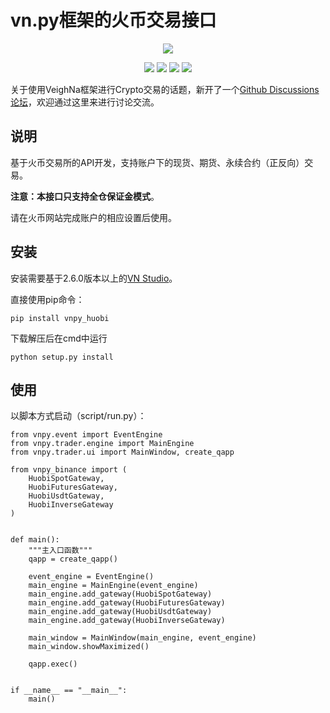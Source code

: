 # vn.py框架的火币交易接口

<p align="center">
  <img src ="https://vnpy.oss-cn-shanghai.aliyuncs.com/vnpy-logo.png"/>
</p>

<p align="center">
    <img src ="https://img.shields.io/badge/version-2021.9.24-blueviolet.svg"/>
    <img src ="https://img.shields.io/badge/platform-windows|linux|macos-yellow.svg"/>
    <img src ="https://img.shields.io/badge/python-3.7-blue.svg" />
    <img src ="https://img.shields.io/github/license/vnpy/vnpy.svg?color=orange"/>
</p>

关于使用VeighNa框架进行Crypto交易的话题，新开了一个[Github Discussions论坛](https://github.com/vn-crypto/vnpy_crypto/discussions)，欢迎通过这里来进行讨论交流。


## 说明

基于火币交易所的API开发，支持账户下的现货、期货、永续合约（正反向）交易。

**注意：本接口只支持全仓保证金模式**。

请在火币网站完成账户的相应设置后使用。

## 安装

安装需要基于2.6.0版本以上的[VN Studio](https://www.vnpy.com)。

直接使用pip命令：

```
pip install vnpy_huobi
```

下载解压后在cmd中运行

```
python setup.py install
```

## 使用

以脚本方式启动（script/run.py）：

```
from vnpy.event import EventEngine
from vnpy.trader.engine import MainEngine
from vnpy.trader.ui import MainWindow, create_qapp

from vnpy_binance import (
    HuobiSpotGateway,
    HuobiFuturesGateway,
    HuobiUsdtGateway,
    HuobiInverseGateway
)


def main():
    """主入口函数"""
    qapp = create_qapp()

    event_engine = EventEngine()
    main_engine = MainEngine(event_engine)
    main_engine.add_gateway(HuobiSpotGateway)
    main_engine.add_gateway(HuobiFuturesGateway)
    main_engine.add_gateway(HuobiUsdtGateway)
    main_engine.add_gateway(HuobiInverseGateway)

    main_window = MainWindow(main_engine, event_engine)
    main_window.showMaximized()

    qapp.exec()


if __name__ == "__main__":
    main()
```
